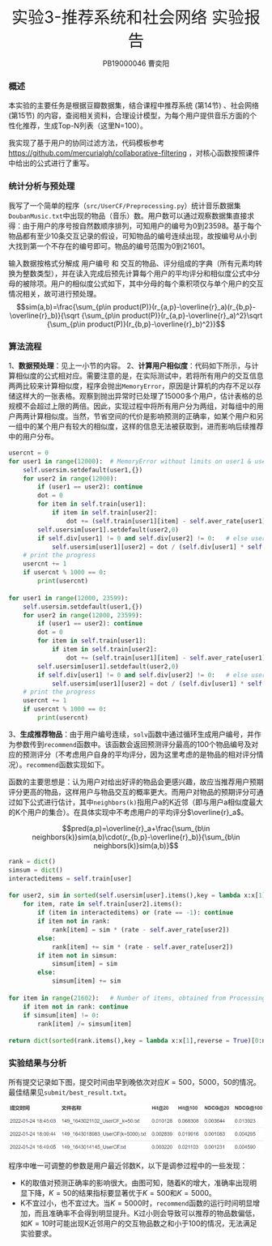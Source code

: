 
<center>
<font size=6>实验3-推荐系统和社会网络 实验报告</font>

PB19000046 曹奕阳
</center>

### 概述

本实验的主要任务是根据豆瓣数据集，结合课程中推荐系统 (第14节) 、社会网络 (第15节) 的内容，查阅相关资料，合理设计模型，为每个用户提供音乐方面的个性化推荐，生成Top-N列表（这里N=100）。

我实现了基于用户的协同过滤方法，代码模板参考 https://github.com/mercurialgh/collaborative-filtering ，对核心函数按照课件中给出的公式进行了重写。

### 统计分析与预处理

我写了一个简单的程序（`src/UserCF/Preprocessing.py`）统计音乐数据集`DoubanMusic.txt`中出现的物品（音乐）数。用户数可以通过观察数据集直接求得：由于用户的序号按自然数顺序排列，可知用户的编号为0到23598。基于每个物品都有至少10条交互记录的假设，可知物品的编号连续出现，故按编号从小到大找到第一个不存在的编号即可。物品的编号范围为0到21601。

输入数据按格式分解成 用户编号 和 交互的物品、评分组成的字典（所有元素均转换为整数类型），并在读入完成后预先计算每个用户的平均评分和相似度公式中分母的被除项。用户的相似度公式如下，其中分母的每个乘积项仅与单个用户的交互情况相关，故可进行预处理。
$$sim(a,b)=\frac{\sum_{p\in product(P)}(r_{a,p}-\overline{r}_a)(r_{b,p}-\overline{r}_b)}{\sqrt {\sum_{p\in product(P)}(r_{a,p}-\overline{r}_a)^2}\sqrt {\sum_{p\in product(P)}(r_{b,p}-\overline{r}_b)^2}}$$

### 算法流程

1、**数据预处理**：见上一小节的内容。
2、**计算用户相似度**：代码如下所示，与计算相似度的公式相对应。需要注意的是，在实际测试中，若将所有用户的交互信息两两比较来计算相似度，程序会抛出`MemoryError`，原因是计算机的内存不足以存储这样大的一张表格。观察到抛出异常时已处理了15000多个用户，估计表格的总规模不会超过上限的两倍。因此，实现过程中将所有用户分为两组，对每组中的用户两两计算相似度。当然，节省空间的代价是影响预测的正确率，如某个用户和另一组中的某个用户有较大的相似度，这样的信息无法被获取到，进而影响后续推荐中的用户分布。

```python
usercnt = 0
for user1 in range(12000):  # MemoryError without limits on user1 & user2
    self.usersim.setdefault(user1,{})
    for user2 in range(12000):
        if (user1 == user2): continue
        dot = 0  
        for item in self.train[user1]: 
            if item in self.train[user2]:
                dot += (self.train[user1][item] - self.aver_rate[user1]) * (self.train[user2][item] - self.aver_rate[user2]) 
        self.usersim[user1].setdefault(user2,0)
        if self.div[user1] != 0 and self.div[user2] != 0:   # else usersim[user1][user2] = 0
            self.usersim[user1][user2] = dot / (self.div[user1] * self.div[user2])
    # print the progress
    usercnt += 1
    if usercnt % 1000 == 0:
        print(usercnt)

for user1 in range(12000, 23599):
    self.usersim.setdefault(user1,{})
    for user2 in range(12000, 23599):
        if (user1 == user2): continue
        dot = 0  
        for item in self.train[user1]: 
            if item in self.train[user2]:
                dot += (self.train[user1][item] - self.aver_rate[user1]) * (self.train[user2][item] - self.aver_rate[user2]) 
        self.usersim[user1].setdefault(user2,0)
        if self.div[user1] != 0 and self.div[user2] != 0:   # else usersim[user1][user2] = 0
            self.usersim[user1][user2] = dot / (self.div[user1] * self.div[user2])
    # print the progress
    usercnt += 1
    if usercnt % 1000 == 0:
        print(usercnt)
```

3、**生成推荐物品**：由于用户编号连续，`solv`函数中通过循环生成用户编号，并作为参数传到`recommend`函数中。该函数会返回预测评分最高的100个物品编号及对应的预测评分（不考虑用户自身的平均评分，因为这里考虑的是物品的相对评分情况）。`recommend`函数实现如下。

函数的主要思想是：认为用户对给出好评的物品会更感兴趣，故应当推荐用户预期评分更高的物品，这样用户与物品交互的概率更大。而用户对物品的预期评分可通过如下公式进行估计，其中`neighbors(k)`指用户a的K近邻（即与用户a相似度最大的K个用户的集合）。在具体实现中不考虑用户的平均评分$\overline{r}_a$。

$$pred(a,p)=\overline{r}_a+\frac{\sum_{b\in neighbors(k)}sim(a,b)\cdot(r_{b,p}-\overline{r}_b)}{\sum_{b\in neighbors(k)}sim(a,b)}$$

```python
rank = dict()
simsum = dict()
interacteditems = self.train[user]

for user2, sim in sorted(self.usersim[user].items(),key = lambda x:x[1],reverse=True)[0:k]:
    for item, rate in self.train[user2].items():
        if (item in interacteditems) or (rate == -1): continue
        if item not in rank:
            rank[item] = sim * (rate - self.aver_rate[user2])
        else:
            rank[item] += sim * (rate - self.aver_rate[user2])
        if item not in simsum:
            simsum[item] = sim
        else:
            simsum[item] += sim

for item in range(21602):   # Number of items, obtained from Processing.py
    if item not in rank: continue
    if simsum[item] != 0:
        rank[item] /= simsum[item]

return dict(sorted(rank.items(),key = lambda x:x[1],reverse = True)[0:nitems])
```

### 实验结果与分析

所有提交记录如下图，提交时间由早到晚依次对应$K=500，5000，50$的情况。最佳结果见`submit/best_result.txt`。

![节点](./overall_result.png)

程序中唯一可调整的参数是用户最近邻数K，以下是调参过程中的一些发现：
* K的取值对预测正确率的影响很大。由图可知，随着K的增大，准确率出现明显下降，$K=50$的结果指标要显著优于$K=500$和$K=5000$。
* K不宜过小，也不宜过大。当$K=5000$时，`recommend`函数的运行时间明显增加，而且准确率不会得到明显提升。K过小则会导致可以推荐的物品数偏低，如$K=10$时可能出现K近邻用户的交互物品数之和小于100的情况，无法满足实验要求。



